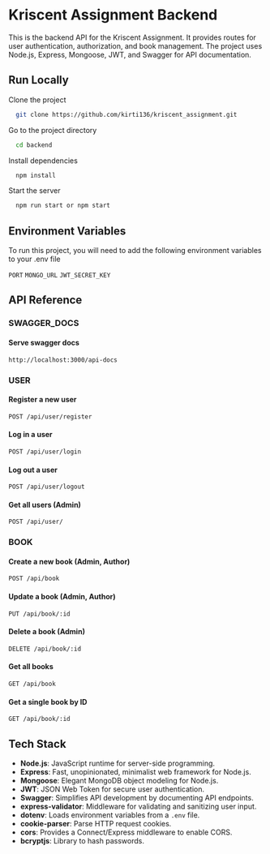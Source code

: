 
# Kriscent Assignment Backend

This is the backend API for the Kriscent Assignment. It provides routes for user authentication, authorization, and book management. The project uses Node.js, Express, Mongoose, JWT, and Swagger for API documentation.

## Run Locally

Clone the project

```bash
  git clone https://github.com/kirti136/kriscent_assignment.git
```

Go to the project directory

```bash
  cd backend
```

Install dependencies

```bash
  npm install
```

Start the server

```bash
  npm run start or npm start
```


## Environment Variables

To run this project, you will need to add the following environment variables to your .env file

`PORT`
`MONGO_URL`
`JWT_SECRET_KEY`


## API Reference

### SWAGGER_DOCS

#### Serve swagger docs
```http
http://localhost:3000/api-docs
```

### USER
#### Register a new user
```http
POST /api/user/register
```

#### Log in a user
```http
POST /api/user/login
```

#### Log out a user
```http
POST /api/user/logout
```

#### Get all users (Admin)
```http
POST /api/user/
```

### BOOK
#### Create a new book (Admin, Author)
```http
POST /api/book
```

#### Update a book (Admin, Author)
```http
PUT /api/book/:id
```

#### Delete a book (Admin)
```http
DELETE /api/book/:id
```

#### Get all books
```http
GET /api/book
```

#### Get a single book by ID
```http
GET /api/book/:id
```
## Tech Stack

- **Node.js**: JavaScript runtime for server-side programming.
- **Express**: Fast, unopinionated, minimalist web framework for Node.js.
- **Mongoose**: Elegant MongoDB object modeling for Node.js.
- **JWT**: JSON Web Token for secure user authentication.
- **Swagger**: Simplifies API development by documenting API endpoints.
- **express-validator**: Middleware for validating and sanitizing user input.
- **dotenv**: Loads environment variables from a `.env` file.
- **cookie-parser**: Parse HTTP request cookies.
- **cors**: Provides a Connect/Express middleware to enable CORS.
- **bcryptjs**: Library to hash passwords.

